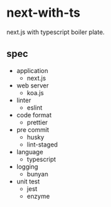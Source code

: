 # next-with-ts
next.js with typescript boiler plate.

## spec
- application
    - next.js
- web server
    - koa.js
- linter
    - eslint
- code format
    - prettier
- pre commit
    - husky
    - lint-staged
- language
    - typescript
- logging
    - bunyan
- unit test
    - jest
    - enzyme
